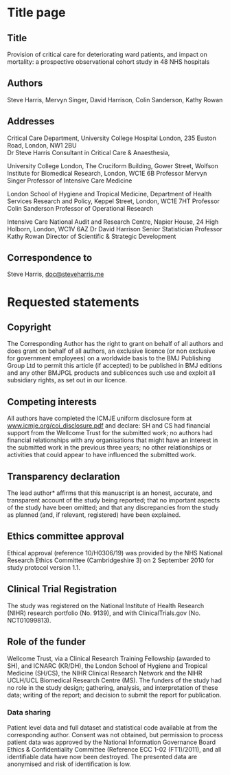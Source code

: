 # Title page

## Title

Provision of critical care for deteriorating ward patients, and impact on mortality: a prospective observational cohort study in 48 NHS hospitals

## Authors

Steve Harris, Mervyn Singer, David Harrison, Colin Sanderson, Kathy Rowan


## Addresses

Critical Care Department, University College Hospital London, 235 Euston Road, London, NW1 2BU  
Dr Steve Harris
Consultant in Critical Care & Anaesthesia,


University College London, The Cruciform Building, Gower Street, Wolfson Institute for Biomedical Research, London, WC1E 6B
Professor Mervyn Singer 
Professor of Intensive Care Medicine


London School of Hygiene and Tropical Medicine, Department of Health Services Research and Policy, Keppel Street, London, WC1E 7HT
Professor Colin Sanderson 
Professor of Operational Research

Intensive Care National Audit and Research Centre, Napier House, 24 High Holborn, London, WC1V 6AZ
Dr David Harrison
Senior Statistician
Professor Kathy Rowan
Director of Scientific & Strategic Development

## Correspondence to ##

Steve Harris, doc@steveharris.me

# Requested statements

## Copyright

The Corresponding Author has the right to grant on behalf of all authors and does grant on behalf of all authors, an exclusive licence (or non exclusive for government employees) on a worldwide basis to the BMJ Publishing Group Ltd to permit this article (if accepted) to be published in BMJ editions and any other BMJPGL products and sublicences such use and exploit all subsidiary rights, as set out in our licence.

## Competing interests

All authors have completed the ICMJE uniform disclosure form at www.icmje.org/coi_disclosure.pdf and declare: SH and CS had financial support from the Wellcome Trust for the submitted work; no authors had financial relationships with any organisations that might have an interest in the submitted work in the previous three years; no other relationships or activities that could appear to have influenced the submitted work.

## Transparency declaration

The lead author* affirms that this manuscript is an honest, accurate, and transparent account of the study being reported; that no important aspects of the study have been omitted; and that any discrepancies from the study as planned (and, if relevant, registered) have been explained.

## Ethics committee approval

Ethical approval (reference 10/H0306/19) was provided by the NHS National Research Ethics Committee (Cambridgeshire 3) on 2 September 2010 for study protocol version 1.1.

## Clinical Trial Registration

The study was registered on the National Institute of Health Research (NIHR) research portfolio (No. 9139), and with ClinicalTrials.gov (No. NCT01099813).

## Role of the funder ###

Wellcome Trust, via a Clinical Research Training Fellowship (awarded to SH), and ICNARC (KR/DH), the London School of Hygiene and Tropical Medicine (SH/CS), the NIHR Clinical Research Network and the NIHR UCLH/UCL Biomedical Research Centre (MS). The funders of the study had no role in the study design; gathering, analysis, and interpretation of these data; writing of the report; and decision to submit the report for publication.

### Data sharing

Patient level data and full dataset and statistical code available at from the corresponding author. Consent was not obtained, but permission to process patient data was approved by the National Information Governance Board Ethics & Confidentiality Committee (Reference ECC 1-02 (FT1)/2011), and all identifiable data have now been destroyed. The presented data are anonymised and risk of identification is low.

